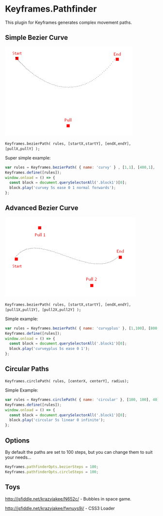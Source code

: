 Keyframes.Pathfinder
====================

This plugin for Keyframes generates complex movement paths.

## Simple Bezier Curve
![](https://raw.githubusercontent.com/Keyframes/Keyframes.Pathfinder/6c225cfb/screenshots/a.png)

```Keyframes.bezierPath( rules, [startX,startY], [endX,endY], [pullX,pullY] );```

Super simple example:
```javascript
var rules = Keyframes.bezierPath( { name: 'curvy' } , [1,1], [400,1], [200,300] );
Keyframes.define([rules]);
window.onload = () => {
  const block = document.querySelectorAll('.block1')[0];
  block.play('curvey 5s ease 0 1 normal forwards');
};
```

## Advanced Bezier Curve

![](https://raw.githubusercontent.com/Keyframes/Keyframes.Pathfinder/6c225cfb/screenshots/b.png)

```Keyframes.bezierPath( rules, [startX,startY], [endX,endY], [pull1X,pull1Y], [pull2X,pull2Y] );```

Simple example:
```javascript
var rules = Keyframes.bezierPath( { name: 'curvyplus' }, [1,100], [800,100], [400,-100], [50, 600]);
Keyframes.define([rules]);
window.onload = () => {
  const block = document.querySelectorAll('.block1')[0];
  block.play('curveyplus 5s ease 0 1');
};
```

## Circular Paths

```Keyframes.circlePath( rules, [centerX, centerY], radius);```

Simple Example:
```javascript
var rules = Keyframes.circlePath( { name: 'circular' }, [100, 100], 40);
Keyframes.define([rules]);
window.onload = () => {
  const block = document.querySelectorAll('.block1')[0];
  block.play('circular 5s linear 0 infinite');
};
```

## Options

By default the paths are set to 100 steps, but you can change them to suit your needs...
```javascript
Keyframes.pathfinderOpts.bezierSteps = 100;
Keyframes.pathfinderOpts.circleSteps = 100;
```

## Toys

http://jsfiddle.net/krazyjakee/N652c/ - Bubbles in space game.

http://jsfiddle.net/krazyjakee/fwnuys9j/ - CSS3 Loader
